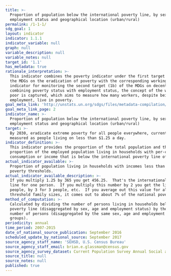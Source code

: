 ```yaml
---
title: >-
  Proportion of population below the international poverty line, by sex, age,
  employment status and geographical location (urban/rural)
permalink: /1-1-1/
sdg_goal: 1
layout: indicator
indicator: 1.1.1
indicator_variable: null
graph: null
variable_description: null
variable_notes: null
target_id: '1.1'
has_metadata: true
rationale_interpretation: >-
  This indicator combines the poverty indicator under the first target (1a) of
  the MDGs on the eradication of poverty with the corresponding working
  indicator for monitoring the second target (1b) of the MDGs on decent work. By
  combining poverty status with employment status, the concept of the working
  poor is captured, which aims to measure how many workers, despite being in
  employment, live in poverty.
goal_meta_link: 'http://unstats.un.org/sdgs/files/metadata-compilation/Metadata-Goal-1.pdf'
goal_meta_link_page: 2
indicator_name: >-
  Proportion of population below the international poverty line, by sex, age,
  employment status and geographical location (urban/rural)
target: >-
  By 2030, eradicate extreme poverty for all people everywhere, currently
  measured as people living on less than $1.25 a day.
indicator_definition: >-
  This indicator provides the proportion of the total population and the
  proportion of the employed population living in households with per-capita
  consumption or income that is below the international poverty line of US$1.25.
actual_indicator_available: >-
  Proportion of population living in households with incomes less than 7% of the
  poverty thresholds.
actual_indicator_available_description: >-
  If you multiply 1.25 by 365 you get 456.25.  That's the international poverty
  line for one person.  If you multiply this number by 2 you get the line for 2
  people, by 3 for 3 people, etc.  If you average out this value for all poverty
  threshold family sizes, it comes out to about 7% of the national poverty line.
method_of_computation: >-
  Calculated by dividing the number of persons living in households below the
  poverty line (disaggregated by sex, age and employment status) by the total
  number of persons (disaggregated by the same sex, age and employment status
  groups).
periodicity: annual
time_period: 2007-2015
date_of_national_source_publication: September 2016
scheduled_update_by_national_source: September 2017
source_agency_staff_name: 'SEHSD, U.S. Census Bureau'
source_agency_staff_email: brian.e.glassman@census.gov
source_agency_survey_dataset: Current Population Survey Annual Social and Economic Supplement
source_title: null
source_notes: null
published: true
---
```

